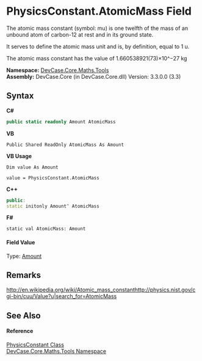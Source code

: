 # PhysicsConstant.AtomicMass Field
 

The atomic mass constant (symbol: mu) is one twelfth of the mass of an unbound atom of carbon-12 at rest and in its ground state. 

 It serves to define the atomic mass unit and is, by definition, equal to 1 u. 

 The atomic mass constant has the value of 1.660538921(73)×10^−27 kg

**Namespace:**&nbsp;<a href="N_DevCase_Core_Maths_Tools">DevCase.Core.Maths.Tools</a><br />**Assembly:**&nbsp;DevCase.Core (in DevCase.Core.dll) Version: 3.3.0.0 (3.3)

## Syntax

**C#**<br />
``` C#
public static readonly Amount AtomicMass
```

**VB**<br />
``` VB
Public Shared ReadOnly AtomicMass As Amount
```

**VB Usage**<br />
``` VB Usage
Dim value As Amount

value = PhysicsConstant.AtomicMass

```

**C++**<br />
``` C++
public:
static initonly Amount^ AtomicMass
```

**F#**<br />
``` F#
static val AtomicMass: Amount
```


#### Field Value
Type: <a href="T_DevCase_Core_Maths_Amount">Amount</a>

## Remarks
<a href="http://en.wikipedia.org/wiki/Atomic_mass_constant" target="_blank">http://en.wikipedia.org/wiki/Atomic_mass_constant</a><a href="http://physics.nist.gov/cgi-bin/cuu/Value?u|search_for=AtomicMass" target="_blank">http://physics.nist.gov/cgi-bin/cuu/Value?u|search_for=AtomicMass</a>

## See Also


#### Reference
<a href="T_DevCase_Core_Maths_Tools_PhysicsConstant">PhysicsConstant Class</a><br /><a href="N_DevCase_Core_Maths_Tools">DevCase.Core.Maths.Tools Namespace</a><br />